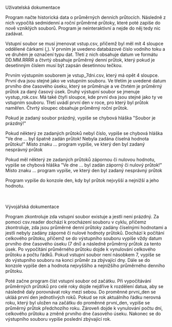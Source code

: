 Uživatelská dokumentace

Program načte historická data o průměrných denních průtocích. Následně z nich vypočítá sedmidenní a roční průměrné průtoky, které poté zapíše do nově vzniklých souborů. Program je neinteraktivní a nejde do něj tedy nic zadávat. 

Vstupní soubor se musí jmenovat vstup.csv, přičemž byl měl mít 4 sloupce oddělené čárkami (,). V prvním je uvedeno databázové číslo vodního toku a ve druhém je označení typu dat. Třetí z nich obsahuje datum ve formátu DD.MM.RRRR a čtvrtý obsahuje průměrný denní průtok, který pokud je desetinným číslem musí být zapsán desetinnou tečkou. 

Prvním výstupním souborem je vstup_7dni.csv, který má opět 4 sloupce. První dva jsou stejné jako ve vstupním souboru. Ve třetím je uvedené datum prvního dne časového úseku, který se průměruje a ve čtvtém je průměrný průtok za daný časový úsek. Druhý výstupní soubor se jmenuje vystup_rok.csv. Má také čtyři sloupce, kde první dva jsou stejné jako ty ve vstupním souboru. Třetí uvádí první den v roce, pro který byl průtok naměřen. Čtvrtý sloupec obsahuje průměrný roční průtok. 

Pokud je zadaný soubor prázdný, vypíše se chybová hláška "Soubor je prázdný!" <br>

Pokud některý ze zadaných průtoků nebyl číslo, vypíše se chybová hláška "Ve dne ... byl špatně zadán průtok! Nebyla zadána číselná hodnota průtoku!" Místo znaku ... program vypíše, ve který den byl zadaný nesprávný průtok<br>

Pokud měl některý ze zadaných průtoků zápornou či nulovou hodnotu, vypíše se chybová hláška "Ve dne ... byl zadán záporný či nulový průtok!" Místo znaku ... program vypíše, ve který den byl zadaný nesprávný průtok

Program vypíše do konzole den, kdy byl průtok nejvyšší a nejnižší a jeho hodnotu. 
<br>
<br>
<br>

Vývojářská dokumentace

Program zkontroluje zda vstupní soubor existuje a jestli není prázdný. Za pomoci csv.reader dochází k procházení souboru v cyklu, přičemz zkontroluje, zda jsou průměrné denní průtoky zadány číselnými hodnotami a jestli nebyly zadány záporné či nulové hodnoty průtoků. Dochází k počítání celkového průtoku, přičemž se do výstupního souboru vypíše vždy datum prvního dne časového úseku (7 dní) a následně průměrný průtok za tento úsek. Po vypočítání průměrného průtoku dojde k vynulování celkového průtoku a počtu řádků. Pokud vstupní soubor není násobkem 7, vypíše se do výstupního souboru na konci průměr za zbývající dny. Dále se do konzole vypíše den a hodnota nejvyššího a nejnižšího průměrného denního průtoku. 

Poté začne program číst vstupní soubor od začátku. Při vypočítávání průměrných průtoků pro celé roky dojde nejdříve k rozdělení datua, aby se následně daly porovnávat roky mezi sebou. Do proměnné prvni_den se ukláá první den jednotlivých roků. Pokud se rok aktuálního řádku nerovná roku, který byl uložen na začátku do proměnné prvni_den, vypíše se průměrný průtok předchozího roku. Zároveň dojde k vynulování počtu dní, celkového průtoku a změně prvního dne časového úseku. Nakonec se do výstupního souboru vypíše poslední zbývající rok. 

